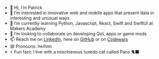 - 👋 Hi, I’m Patrick
- 👀 I’m interested in innovative web and mobile apps that present data in interesting and unusual ways
- 🌱 I’m currently learning Python, Javascript, React, Swift and SwiftUI at Makers Academy
- 💞️ I’m looking to collaborate on developing QoL apps or game mods
- 📫 Reach me on [LinkedIn](https://www.linkedin.com/in/patrick-skipworth-a87a20145/), here on [GitHub](https://github.com/PatSternberg) or on [Codewars](https://www.codewars.com/users/PatSkip)
- 😄 Pronouns: he/him
- ⚡ Fun fact: I live with a mischievous tuxedo cat called Paco 🐈‍⬛

<!---
PatSternberg/PatSternberg is a ✨ special ✨ repository because its `README.md` (this file) appears on your GitHub profile.
You can click the Preview link to take a look at your changes.
--->
